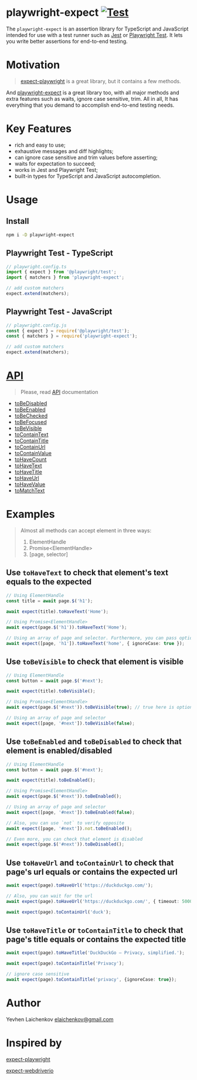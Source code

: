 # playwright-expect [![Test](https://github.com/elaichenkov/playwright-expect/actions/workflows/tests.yml/badge.svg)](https://github.com/elaichenkov/playwright-expect/actions/workflows/tests.yml)

The `playwright-expect` is an assertion library for TypeScript and JavaScript intended for use with a test runner such as [Jest](https://jestjs.io/) or [Playwright Test](https://playwright.dev/). It lets you write better assertions for end-to-end testing.

# Motivation
> [expect-playwright](https://github.com/playwright-community/expect-playwright) is a great library, but it contains a few methods.

And [playwright-expect](https://github.com/elaichenkov/playwright-expect) is a great library too, with all major methods and extra features such as waits, ignore case sensitive, trim. All in all, It has everything that you demand to accomplish end-to-end testing needs.

# Key Features
* rich and easy to use;
* exhaustive messages and diff highlights;
* can ignore case sensitive and trim values before asserting;
* waits for expectation to succeed;
* works in Jest and Playwright Test;
* built-in types for TypeScript and JavaScript autocompletion.

# Usage

## Install
```sh
npm i -D playwright-expect
```
## Playwright Test - TypeScript
```typescript
// playwright.config.ts
import { expect } from '@playwright/test';
import { matchers } from 'playwright-expect';

// add custom matchers
expect.extend(matchers);
```
## Playwright Test - JavaScript
```typescript
// playwright.config.js
const { expect } = require('@playwright/test');
const { matchers } = require('playwright-expect');

// add custom matchers
expect.extend(matchers);
```


# [API](https://elaichenkov.github.io/playwright-expect/modules.html)

> Please, read [API](https://elaichenkov.github.io/playwright-expect/modules.html) documentation
 
* [toBeDisabled](https://elaichenkov.github.io/playwright-expect/modules/tobedisabled.html)
* [toBeEnabled](https://elaichenkov.github.io/playwright-expect/modules/tobeenabled.html)
* [toBeChecked](https://elaichenkov.github.io/playwright-expect/modules/tobechecked.html)
* [toBeFocused](https://elaichenkov.github.io/playwright-expect/modules/tobefocused.html)
* [toBeVisible](https://elaichenkov.github.io/playwright-expect/modules/tobevisible.html)
* [toContainText](https://elaichenkov.github.io/playwright-expect/modules/tocontaintext.html)
* [toContainTitle](https://elaichenkov.github.io/playwright-expect/modules/tocontaintitle.html)
* [toContainUrl](https://elaichenkov.github.io/playwright-expect/modules/tocontainurl.html)
* [toContainValue](https://elaichenkov.github.io/playwright-expect/modules/tocontainvalue.html)
* [toHaveCount](https://elaichenkov.github.io/playwright-expect/modules/tohavecount.html)
* [toHaveText](https://elaichenkov.github.io/playwright-expect/modules/tohavetext.html)
* [toHaveTitle](https://elaichenkov.github.io/playwright-expect/modules/tohavetitle.html)
* [toHaveUrl](https://elaichenkov.github.io/playwright-expect/modules/tohaveurl.html)
* [toHaveValue](https://elaichenkov.github.io/playwright-expect/modules/tohavevalue.html)
* [toMatchText](https://elaichenkov.github.io/playwright-expect/modules/tomatchtext.html)

# Examples

> Almost all methods can accept element in three ways:
> 1. ElementHandle
> 2. Promise\<ElementHandle>
> 3. [page, selector]
## Use `toHaveText` to check that element's text equals to the expected

```typescript
// Using ElementHandle
const title = await page.$('h1');

await expect(title).toHaveText('Home');

// Using Promise<ElementHandle>
await expect(page.$('h1')).toHaveText('Home');

// Using an array of page and selector. Furthermore, you can pass options such as ignoreCase and trim
await expect([page, 'h1']).toHaveText('home', { ignoreCase: true });
```
## Use `toBeVisible` to check that element is visible
```typescript
// Using ElementHandle
const button = await page.$('#next');

await expect(title).toBeVisible();

// Using Promise<ElementHandle>
await expect(page.$('#next')).toBeVisible(true); // true here is optional

// Using an array of page and selector
await expect([page, '#next']).toBeVisible(false);
```


## Use `toBeEnabled` and `toBeDisabled` to check that element is enabled/disabled

```typescript
// Using ElementHandle
const button = await page.$('#next');

await expect(title).toBeEnabled();

// Using Promise<ElementHandle>
await expect(page.$('#next')).toBeEnabled();

// Using an array of page and selector
await expect([page, '#next']).toBeEnabled(false);

// Also, you can use `not` to verify opposite
await expect([page, '#next']).not.toBeEnabled();

// Even more, you can check that element is disabled
await expect(page.$('#next')).toBeDisabled();
```

## Use `toHaveUrl` and `toContainUrl` to check that page's url equals or contains the expected url
```typescript
await expect(page).toHaveUrl('https://duckduckgo.com/');

// Also, you can wait for the url
await expect(page).toHaveUrl('https://duckduckgo.com/', { timeout: 5000 });

await expect(page).toContainUrl('duck');
```
## Use `toHaveTitle` or `toContainTitle` to check that page's title equals or contains the expected title

```typescript
await expect(page).toHaveTitle('DuckDuckGo — Privacy, simplified.');

await expect(page).toContainTitle('Privacy');

// ignore case sensitive
await expect(page).toContainTitle('privacy', {ignoreCase: true});
```
# Author
Yevhen Laichenkov <elaichenkov@gmail.com>
# Inspired by
[expect-playwright](https://github.com/playwright-community/expect-playwright)

[expect-webdriverio](https://github.com/webdriverio/expect-webdriverio)
